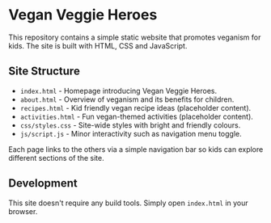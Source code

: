# Vegan Veggie Heroes

This repository contains a simple static website that promotes veganism for kids. The site is built with HTML, CSS and JavaScript.

## Site Structure

- `index.html` - Homepage introducing Vegan Veggie Heroes.
- `about.html` - Overview of veganism and its benefits for children.
- `recipes.html` - Kid friendly vegan recipe ideas (placeholder content).
- `activities.html` - Fun vegan-themed activities (placeholder content).
- `css/styles.css` - Site-wide styles with bright and friendly colours.
- `js/script.js` - Minor interactivity such as navigation menu toggle.

Each page links to the others via a simple navigation bar so kids can explore different sections of the site.

## Development

This site doesn't require any build tools. Simply open `index.html` in your browser.
